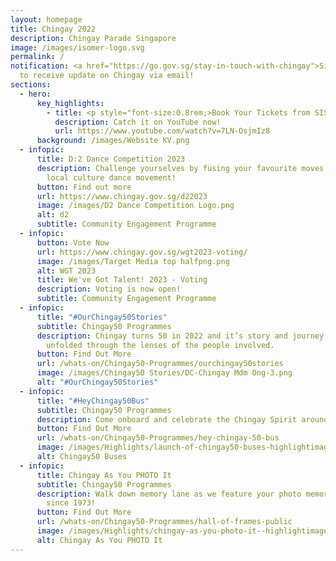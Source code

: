 ```yaml
---
layout: homepage
title: Chingay 2022
description: Chingay Parade Singapore
image: /images/isomer-logo.svg
permalink: /
notification: <a href="https://go.gov.sg/stay-in-touch-with-chingay">Sign Up</a>
  to receive update on Chingay via email!
sections:
  - hero:
      key_highlights:
        - title: <p style="font-size:0.8rem;>Book Your Tickets from SISTIC NOW!</p>
          description: Catch it on YouTube now!
          url: https://www.youtube.com/watch?v=7LN-OsjmIz8
      background: /images/Website KV.png
  - infopic:
      title: D:2 Dance Competition 2023
      description: Challenge yourselves by fusing your favourite moves with one of our
        local culture dance movement!
      button: Find out more
      url: https://www.chingay.gov.sg/d22023
      image: /images/D2 Dance Competition Logo.png
      alt: d2
      subtitle: Community Engagement Programme
  - infopic:
      button: Vote Now
      url: https://www.chingay.gov.sg/wgt2023-voting/
      image: /images/Target Media top halfpng.png
      alt: WGT 2023
      title: We've Got Talent! 2023 - Voting
      description: Voting is now open!
      subtitle: Community Engagement Programme
  - infopic:
      title: "#OurChingay50Stories"
      subtitle: Chingay50 Programmes
      description: Chingay turns 50 in 2022 and it’s story and journey will be
        unfolded through the lenses of the people involved.
      button: Find Out More
      url: /whats-on/Chingay50-Programmes/ourchingay50stories
      image: /images/Chingay50 Stories/DC-Chingay Mdm Ong-3.png
      alt: "#OurChingay50Stories"
  - infopic:
      title: "#HeyChingay50Bus"
      subtitle: Chingay50 Programmes
      description: Come onboard and celebrate the Chingay Spirit around the island!
      button: Find Out More
      url: /whats-on/Chingay50-Programmes/hey-chingay-50-bus
      image: /images/Highlights/launch-of-chingay50-buses-highlightimage.jpg
      alt: Chingay50 Buses
  - infopic:
      title: Chingay As You PHOTO It
      subtitle: Chingay50 Programmes
      description: Walk down memory lane as we feature your photo memories of Chingay
        since 1973!
      button: Find Out More
      url: /whats-on/Chingay50-Programmes/hall-of-frames-public
      image: /images/Highlights/chingay-as-you-photo-it--highlightimage.jpg
      alt: Chingay As You PHOTO It
---
```

